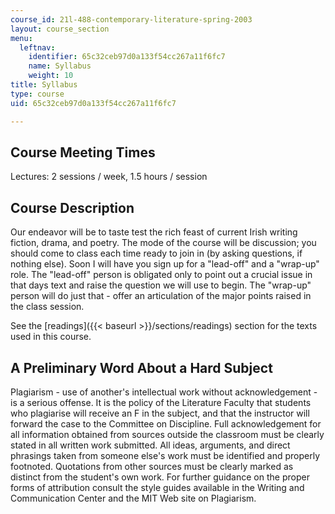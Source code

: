 ```yaml
---
course_id: 21l-488-contemporary-literature-spring-2003
layout: course_section
menu:
  leftnav:
    identifier: 65c32ceb97d0a133f54cc267a11f6fc7
    name: Syllabus
    weight: 10
title: Syllabus
type: course
uid: 65c32ceb97d0a133f54cc267a11f6fc7

---
```


Course Meeting Times
--------------------

Lectures: 2 sessions / week, 1.5 hours / session

Course Description
------------------

Our endeavor will be to taste test the rich feast of current Irish writing fiction, drama, and poetry. The mode of the course will be discussion; you should come to class each time ready to join in (by asking questions, if nothing else). Soon I will have you sign up for a "lead-off" and a "wrap-up" role. The "lead-off" person is obligated only to point out a crucial issue in that days text and raise the question we will use to begin. The "wrap-up" person will do just that - offer an articulation of the major points raised in the class session.

See the [readings]({{< baseurl >}}/sections/readings) section for the texts used in this course.

A Preliminary Word About a Hard Subject
---------------------------------------

Plagiarism - use of another's intellectual work without acknowledgement - is a serious offense. It is the policy of the Literature Faculty that students who plagiarise will receive an F in the subject, and that the instructor will forward the case to the Committee on Discipline. Full acknowledgement for all information obtained from sources outside the classroom must be clearly stated in all written work submitted. All ideas, arguments, and direct phrasings taken from someone else's work must be identified and properly footnoted. Quotations from other sources must be clearly marked as distinct from the student's own work. For further guidance on the proper forms of attribution consult the style guides available in the Writing and Communication Center and the MIT Web site on Plagiarism.